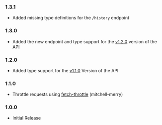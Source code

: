 ### 1.3.1

- Added missing type definitions for the ``/history`` endpoint

### 1.3.0

- Added the new endpoint and type support for
  the [v1.2.0](https://github.com/Noxcrew/mcchampionship-api/releases/tag/v1.2.0) version of the API

### 1.2.0

- Added type support for the [v1.1.0](https://github.com/Noxcrew/mcchampionship-api/releases/tag/v1.1.0) Version of the
  API

### 1.1.0

- Throttle requests using [fetch-throttle](https://www.npmjs.com/package/fetch-throttle) (mitchell-merry)

### 1.0.0

- Initial Release